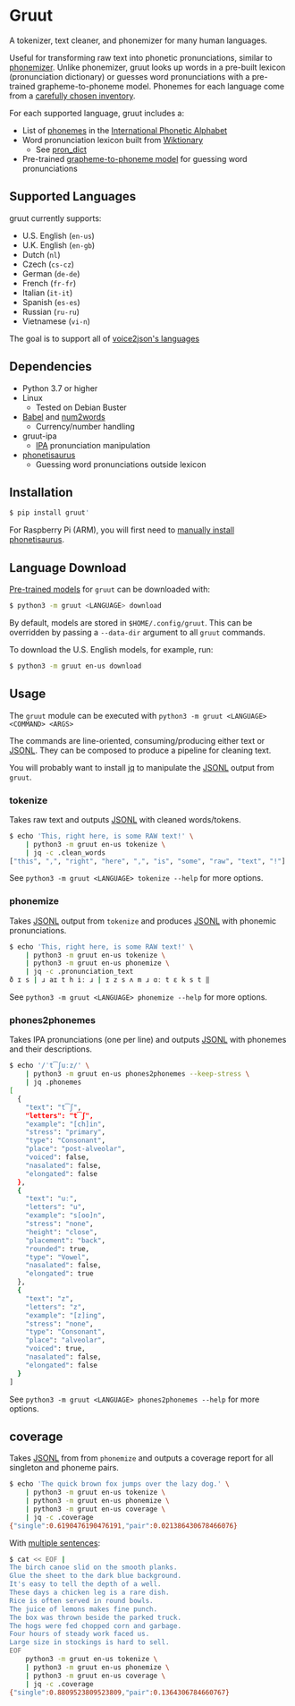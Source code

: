 # Gruut

A tokenizer, text cleaner, and phonemizer for many human languages.

Useful for transforming raw text into phonetic pronunciations, similar to [phonemizer](https://github.com/bootphon/phonemizer). Unlike phonemizer, gruut looks up words in a pre-built lexicon (pronunciation dictionary) or guesses word pronunciations with a pre-trained grapheme-to-phoneme model. Phonemes for each language come from a [carefully chosen inventory](https://en.wikipedia.org/wiki/Template:Language_phonologies).

For each supported language, gruut includes a:

* List of [phonemes](https://en.wikipedia.org/wiki/Phoneme) in the [International Phonetic Alphabet](https://en.wikipedia.org/wiki/International_Phonetic_Alphabet)
* Word pronunciation lexicon built from [Wiktionary](https://www.wiktionary.org/)
    * See [pron_dict](https://github.com/Kyubyong/pron_dictionaries)
* Pre-trained [grapheme-to-phoneme model](https://github.com/AdolfVonKleist/Phonetisaurus) for guessing word pronunciations

## Supported Languages

gruut currently supports:

* U.S. English (`en-us`)
* U.K. English (`en-gb`)
* Dutch (`nl`)
* Czech (`cs-cz`)
* German (`de-de`)
* French (`fr-fr`)
* Italian (`it-it`)
* Spanish (`es-es`)
* Russian (`ru-ru`)
* Vietnamese (`vi-n`)

The goal is to support all of [voice2json's languages](https://github.com/synesthesiam/voice2json-profiles#supported-languages)

## Dependencies

* Python 3.7 or higher
* Linux
    * Tested on Debian Buster
* [Babel](https://pypi.org/project/Babel/) and [num2words](https://pypi.org/project/num2words/)
    * Currency/number handling
* gruut-ipa
    * [IPA](https://en.wikipedia.org/wiki/International_Phonetic_Alphabet) pronunciation manipulation
* [phonetisaurus](https://github.com/rhasspy/phonetisaurus-pypi)
    * Guessing word pronunciations outside lexicon

## Installation

```sh
$ pip install gruut'
```

For Raspberry Pi (ARM), you will first need to [manually install phonetisaurus](https://github.com/rhasspy/phonetisaurus-pypi/releases).

## Language Download

[Pre-trained models](https://github.com/rhasspy/gruut/releases/tag/v0.7.0) for `gruut` can be downloaded with:

```sh
$ python3 -m gruut <LANGUAGE> download
```

By default, models are stored in `$HOME/.config/gruut`. This can be overridden by passing a `--data-dir` argument to all `gruut` commands.

To download the U.S. English models, for example, run:

```sh
$ python3 -m gruut en-us download
```

## Usage

The `gruut` module can be executed with `python3 -m gruut <LANGUAGE> <COMMAND> <ARGS>`

The commands are line-oriented, consuming/producing either text or [JSONL](https://jsonlines.org/).
They can be composed to produce a pipeline for cleaning text.

You will probably want to install [jq](https://stedolan.github.io/jq/) to manipulate the [JSONL](https://jsonlines.org/) output from `gruut`.

### tokenize

Takes raw text and outputs [JSONL](https://jsonlines.org/) with cleaned words/tokens.

```sh
$ echo 'This, right here, is some RAW text!' \
    | python3 -m gruut en-us tokenize \
    | jq -c .clean_words
["this", ",", "right", "here", ",", "is", "some", "raw", "text", "!"]
```

See `python3 -m gruut <LANGUAGE> tokenize --help` for more options.

### phonemize

Takes [JSONL](https://jsonlines.org/) output from `tokenize` and produces [JSONL](https://jsonlines.org/) with phonemic pronunciations.

```sh
$ echo 'This, right here, is some RAW text!' \
    | python3 -m gruut en-us tokenize \
    | python3 -m gruut en-us phonemize \
    | jq -c .pronunciation_text
ð ɪ s | ɹ aɪ t h iː ɹ | ɪ z s ʌ m ɹ ɑː t ɛ k s t ‖
```

See `python3 -m gruut <LANGUAGE> phonemize --help` for more options.

### phones2phonemes

Takes IPA pronunciations (one per line) and outputs [JSONL](https://jsonlines.org/) with phonemes and their descriptions.

```sh
$ echo '/ˈt͡ʃuːz/' \
    | python3 -m gruut en-us phones2phonemes --keep-stress \
    | jq .phonemes
[
  {
    "text": "t͡ʃ",
    "letters": "t͡ʃ",
    "example": "[ch]in",
    "stress": "primary",
    "type": "Consonant",
    "place": "post-alveolar",
    "voiced": false,
    "nasalated": false,
    "elongated": false
  },
  {
    "text": "uː",
    "letters": "u",
    "example": "s[oo]n",
    "stress": "none",
    "height": "close",
    "placement": "back",
    "rounded": true,
    "type": "Vowel",
    "nasalated": false,
    "elongated": true
  },
  {
    "text": "z",
    "letters": "z",
    "example": "[z]ing",
    "stress": "none",
    "type": "Consonant",
    "place": "alveolar",
    "voiced": true,
    "nasalated": false,
    "elongated": false
  }
]
```

See `python3 -m gruut <LANGUAGE> phones2phonemes --help` for more options.

## coverage

Takes [JSONL](https://jsonlines.org/) from from `phonemize` and outputs a coverage report for all singleton and phoneme pairs.

```sh
$ echo 'The quick brown fox jumps over the lazy dog.' \
    | python3 -m gruut en-us tokenize \
    | python3 -m gruut en-us phonemize \
    | python3 -m gruut en-us coverage \
    | jq -c .coverage
{"single":0.6190476190476191,"pair":0.021386430678466076}
```

With [multiple sentences](https://www.cs.columbia.edu/~hgs/audio/harvard.html):

```sh
$ cat << EOF |
The birch canoe slid on the smooth planks.
Glue the sheet to the dark blue background.
It's easy to tell the depth of a well.
These days a chicken leg is a rare dish.
Rice is often served in round bowls.
The juice of lemons makes fine punch.
The box was thrown beside the parked truck.
The hogs were fed chopped corn and garbage.
Four hours of steady work faced us.
Large size in stockings is hard to sell.
EOF
    python3 -m gruut en-us tokenize \
    | python3 -m gruut en-us phonemize \
    | python3 -m gruut en-us coverage \
    | jq -c .coverage
{"single":0.8809523809523809,"pair":0.1364306784660767}
```
